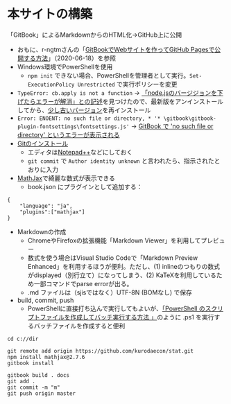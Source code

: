 # 本サイトの構築

「GitBook」によるMarkdownからのHTML化→GitHub上に公開

* おもに、r-ngtmさんの「[GitBookでWebサイトを作ってGitHub Pagesで公開する方法](https://r-ngtm.hatenablog.com/entry/2020/06/18/193235)」（2020-06-18）を参照
* Windows環境でPowerShellを使用
    * `npm init` できない場合、PowerShellを管理者として実行。`Set-ExecutionPolicy Unrestricted` で実行ポリシーを変更
* `TypeError: cb.apply is not a function` → [「node.jsのバージジョンを下げたらエラーが解消」との記述](https://teratail.com/questions/279576)を見つけたので、最新版をアンインストールしてから、[少し古いバージョン](https://nodejs.org/ja/download/releases/)を再インストール
* `Error: ENOENT: no such file or directory, * '* \gitbook\gitbook-plugin-fontsettings\fontsettings.js'` → [GitBook で 'no such file or directory' というエラーが表示される](http://kuttsun.blogspot.com/2018/06/gitbook-no-such-file-or-directory.html)
* [Gitのインストール](https://notepad-plus-plus.org/downloads/)
    * エディタは[Notepad++](https://notepad-plus-plus.org/downloads/)などにしておく
    * `git commit` で `Author identity unknown` と言われたら、指示されたとおりに入力
* [MathJax](https://github.com/GitbookIO/plugin-mathjax)で綺麗な数式が表示できる
    * book.json にプラグインとして追加する：
````
{
    "language": "ja",
    "plugins":["mathjax"]
}
````
* Markdownの作成
    * ChromeやFirefoxの拡張機能「Markdown Viewer」を利用してプレビュー
    * 数式を使う場合はVisual Studio Codeで「Markdown Preview Enhanced」を利用するほうが便利。ただし、(1) inlineのつもりの数式がdisplayed（別行立て）になってしまう、(2) KaTeXを利用しているため一部コマンドでparse errorが出る。
    * .md ファイルは（sjisではなく）UTF-8N (BOMなし) で保存
* build, commit, push
    * PowerShellに直接打ち込んで実行してもよいが、[「PowerShell のスクリプトファイルを作成してバッチ実行する方法
」](https://www.projectgroup.info/tips/Windows/PowerShell_0001.html)のように .ps1 を実行するバッチファイルを作成すると便利

````
cd c://dir

git remote add origin https://github.com/kurodaecon/stat.git
npm install mathjax@2.7.6
gitbook install

gitbook build . docs
git add .
git commit -m "m"
git push origin master
````